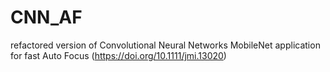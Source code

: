 # CNN_AF
refactored version of Convolutional Neural Networks MobileNet application for fast Auto Focus (https://doi.org/10.1111/jmi.13020)  
